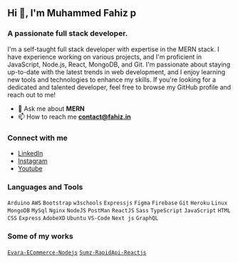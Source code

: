 ## Hi 👋, I'm Muhammed Fahiz p

### A passionate full stack developer.    
I'm a self-taught full stack developer with expertise in the MERN stack. I have experience working on various projects, and I'm proficient in JavaScript, Node.js, React, MongoDB, and Git. I'm passionate about staying up-to-date with the latest trends in web development, and I enjoy learning new tools and technologies to enhance my skills. If you're looking for a dedicated and talented developer, feel free to browse my GitHub profile and reach out to me!

- 💬 Ask me about **MERN**
- 📫 How to reach me **contact@fahiz.in**

### Connect with me
- [LinkedIn](https://www.linkedin.com/in/fahizp/)
- [Instagram](https://www.instagram.com/fahxzz._)
- [Youtube](https://www.youtube.com/@muhammedfahiz1014)

### Languages and Tools 

`Arduino` `AWS` `Bootstrap` `w3schools` `Expressjs` `Figma` `Firebase`  `Git` `Heroku` `Linux` `MongoDB` `MySql` `Nginx` `NodeJS` `PostMan` `ReactJS` `Sass` `TypeScript` `JavaScript` `HTML` `CSS` `Express` `AdobeXD` `Ubuntu` `VS-Code` `Next js` `GraphQL`

### Some of my works

[`Evara-ECommerce-Nodejs`](https://evara.tk)
[`Sumz-RapidApi-Reactjs`](https://incredible-muffin-58dfca.netlify.app/)

